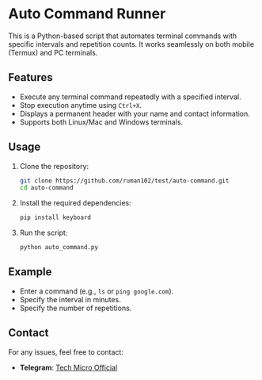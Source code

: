 
# Auto Command Runner

This is a Python-based script that automates terminal commands with specific intervals and repetition counts. It works seamlessly on both mobile (Termux) and PC terminals.

## Features
- Execute any terminal command repeatedly with a specified interval.
- Stop execution anytime using `Ctrl+X`.
- Displays a permanent header with your name and contact information.
- Supports both Linux/Mac and Windows terminals.

## Usage
1. Clone the repository:
   ```bash
   git clone https://github.com/ruman102/test/auto-command.git
   cd auto-command
   ```
2. Install the required dependencies:
   ```bash
   pip install keyboard
   ```
3. Run the script:
   ```bash
   python auto_command.py
   ```

## Example
- Enter a command (e.g., `ls` or `ping google.com`).
- Specify the interval in minutes.
- Specify the number of repetitions.

## Contact
For any issues, feel free to contact:
- **Telegram**: [Tech Micro Official](https://t.me/techmicroofficial)
